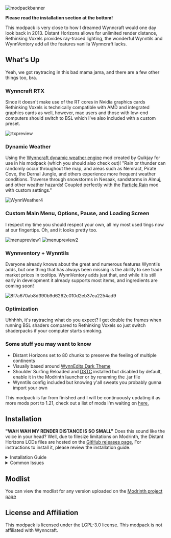 
![modpackbanner](https://github.com/user-attachments/assets/f984d7eb-7981-4470-bb45-9429ba1deea1)



**Please read the installation section at the bottom!**

This modpack is very close to how I dreamed Wynncraft would one day look back in 2013. Distant Horizons allows for unlimited render distance, Rethinking Voxels provides ray-traced lighting, the wonderful Wynntils and WynnVentory add all the features vanilla Wynncraft lacks.

## What's Up

Yeah, we got raytracing in this bad mama jama, and there are a few other things too, bra.
 
### Wynncraft RTX

Since it doesn't make use of the RT cores in Nvidia graphics cards Rethinking Voxels is technically compatible with AMD and integrated graphics cards as well, however, mac users and those with low-end computers should switch to BSL which I've also included with a custom preset.


 ![rtxpreview](https://github.com/user-attachments/assets/4c1e6f68-7bbe-4dd3-82d6-a488838417be)

### Dynamic Weather

Using the [Wynncraft dynamic weather engine](https://modrinth.com/mod/wynncraft-dynamic-weather) mod created by Quikjay for use in his modpack (which you should also check out)! "Rain or thunder can randomly occur throughout the map, and areas such as Nemract, Pirate Cove, the Dernal Jungle, and others experience more frequent weather conditions. Traverse through snowstorms in Nesaak, sandstorms in Almuj, and other weather hazards! Coupled perfectly with the [Particle Rain](https://modrinth.com/mod/particle-rain) mod with custom settings."

![WynnWeather4](https://github.com/user-attachments/assets/ab469bc7-1b67-4001-87b4-7a564c8ca17d)


### Custom Main Menu, Options, Pause, and Loading Screen

I respect my time you should respect your own, all my most used tings now at our fingertips. Oh, and it looks pretty too.

![menupreview1](https://github.com/user-attachments/assets/1bd7019e-5abc-4a66-bf44-09e795473846)
![menupreview2](https://github.com/user-attachments/assets/f98af648-02c9-4949-b7fc-969050618ed6)


### Wynnventory + Wynntils

Everyone already knows about the great and numerous features Wynntils adds, but one thing that has always been missing is the ability to see trade market prices in tooltips. WynnVentory adds just that, and while it is still early in development it already supports most items, and ingredients are coming soon!

![8f7a670ab8d390b9d6262c010d2eb37ea2254ad9](https://github.com/user-attachments/assets/d6c1999e-5c14-4226-a686-bfc6aa8dde68)

### Optimization

Uhhhhh, it's raytracing what do you expect? I get double the frames when running BSL shaders compared to Rethinking Voxels so just switch shaderpacks if your computer starts smoking.

### Some stuff you may want to know

- Distant Horizons set to 80 chunks to preserve the feeling of multiple continents
- Visually based around [WynnEdits Dark Theme](https://modrinth.com/resourcepack/wynnedits-dark-theme)
- Shoulder Surfing Reloaded and [DSTC](https://modrinth.com/mod/dont-surf-through-cutscenes!) installed but disabled by default, enable it in the Modrinth launcher or by renaming the .jar file
- Wynntils config included but knowing y'all sweats you probably gunna import your own

This modpack is far from finished and I will be continuously updating it as more mods port to 1.21, check out a list of mods I'm waiting on [here.](https://modrinth.com/collection/gs97WiAb)

## Installation

**"WAH WAH MY RENDER DISTANCE IS SO SMALL"** Does this sound like the voice in your head? Well, due to filesize limitations on Modrinth, the Distant Horizons LODs files are hosted on the [GitHub releases page.](https://github.com/elijahjibben/wynncraft-rekindled-modpack/releases) For instructions to install it, please review the installation guide.

<details>
<summary>Installation Guide</summary>

# Method 1: Modrinth/Prism/ATLauncher download
There are two ways to download the modpack, although it may seem ironic downloading Manually (Method 2) is easier in my opinion

## Modrinth hosted download
1. Download the [Modrinth App](https://modrinth.com/app) or your preferred modpack launcher and sign in with your Microsoft/Minecraft account.
2. Press the Browse button and search for "World of Wynncraft"
3. Install the modpack.
4. Navigate to the modpack's [GitHub Releases](https://github.com/bob10234/World-of-Wynncraft/releases) page.
5. Download the file "DistantHorizonsLODsWynncraft.zip". This allows you to stop crying and start smiling.
6. Navigate to the Modrinth App's Library panel, and select World of Wynncraft then click the Folder button next to Play to open the modpacks folder.
7. Drag the Zip file you downloaded into the modpack folder.
8. Right-click on the Zip file and hit Extract All. After it's done make sure there is a folder named "Distant_Horizons_server_data" in your modpack folder.
9. Delete the Zip file.

# Method 2: Manual Installation

## Github hosted download
1. Navigate to the modpack's [GitHub Releases](https://github.com/bob10234/World-of-Wynncraft/releases) page.
2. Download the file titled World.of.Wynncraft.1.X.X.mrpack It should be around 1.3 Gigabytes.
1. Download the [Modrinth App](https://modrinth.com/app) or your preferred modpack launcher and sign in with your Microsoft/Minecraft account.
2. Add an instance, in the Modrinth app use the plus button on the bottom left. For other launchers, I got no clue sorry!!
3. Select From File and drag the .mrpack file you just downloaded onto the window.
4. This version comes with the Distant Horizons LODs pre-installed.

# Addons: Voices of Wynn (Optional)
1. You wanna hear the Seaskipper yappin at you, I understand.
2. If you are interested, [download the latest version](https://www.curseforge.com/minecraft/mc-mods/voices-of-wynn/files) and place the .jar in the mods folder inside the modpack folder.

# Configurations
1. Wynncraft Settings:
If you are using my Wynntils config and not importing your own, I recommend typing the following commands once you join a world.
```
/toggle beacon
```
```
/toggle queststartbeacon
```

2. Keybinds and Video Settings:
I recomend you change what buttons cast each spell in the Wynncraft Spell Caster section in the Keybinds menu.
I've set the render distance at 12 chunks with DH at 80 chunks, the shader pack is tuned for this specifically so you might need to mess with shader pack settings if you edit the video settings.
The modpack is best played in fullscreen, but it can be played in windowed mode as long as you make the window large enough to accommodate the custom menus.
</details>

<details>
<summary>Common Issues</summary>
  
**Crashing**
1. Minecraft 1.21 is the first version to use Java 21. If you experience a crash, make sure you are using Java 21.

**Main Menu is Glitchy/Clipping**
1. The modpack is best played in fullscreen, but it can be played in windowed as long as you make the window large enough to accommodate the custom menus.
2. Tooltips sometimes clip into each other: This is an issue with WynnVentory but the developer is actively working on fixing this issue.
3. Wynntils Item Predictions are broken: This is the fault of Legendary Tooltips, Iceberg, and Prism. Turn these mods off to fix this feature of Wynntils.

</details>

## Modlist
You can view the modlist for any version uploaded on the [Modrinth project page](https://modrinth.com/modpack/world-of-wynncraft/versions)

## License and Affiliation
This modpack is licensed under the LGPL-3.0 license. This modpack is not affiliated with Wynncraft.

